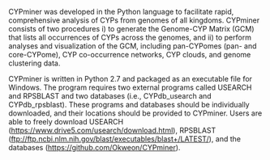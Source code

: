 
CYPminer was developed in the Python language to facilitate rapid, comprehensive analysis of CYPs from genomes of all kingdoms. CYPminer consists of two procedures i) to generate the Genome-CYP Matrix (GCM) that lists all occurrences of CYPs across the genomes, and ii) to perform analyses and visualization of the GCM, including pan-CYPomes (pan- and core-CYPome), CYP co-occurrence networks, CYP clouds, and genome clustering data. 

CYPminer is written in Python 2.7 and packaged as an executable file for Windows. The program requires two external programs called USEARCH and RPSBLAST and two databases (i.e., CYPdb_usearch and CYPdb_rpsblast). These programs and databases should be individually downloaded, and their locations should be provided to CYPminer. Users are able to freely download USEARCH (https://www.drive5.com/usearch/download.html), RPSBLAST (ftp://ftp.ncbi.nlm.nih.gov/blast/executables/blast+/LATEST/), and the databases (https://github.com/Okweon/CYPminer). 

